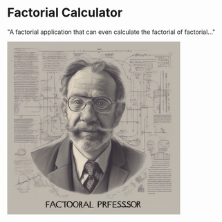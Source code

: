 # Factorial Calculator

"A factorial application that can even calculate the factorial of factorial..."

<img src="assets/image/app_icon.png" alt="Big Factors" width="400" height="400"/>
